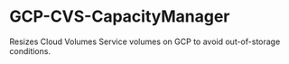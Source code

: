 # GCP-CVS-CapacityManager
Resizes Cloud Volumes Service volumes on GCP to avoid out-of-storage conditions.
